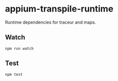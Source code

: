 appium-transpile-runtime
===================

Runtime dependencies for traceur and maps.

## Watch

```
npm run watch
```

## Test

```
npm test
```
